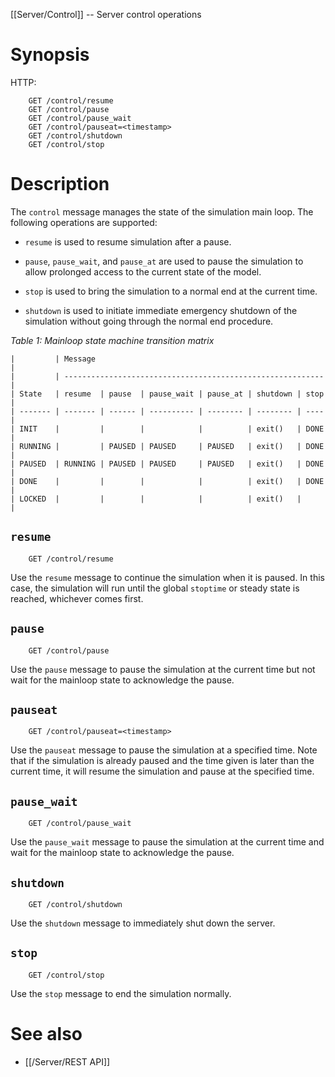 [[Server/Control]] -- Server control operations

# Synopsis
HTTP:
~~~
    GET /control/resume
    GET /control/pause
    GET /control/pause_wait
    GET /control/pauseat=<timestamp>
    GET /control/shutdown
    GET /control/stop
~~~

# Description

The `control` message manages the state of the simulation main loop. The following operations are supported:

* `resume` is used to resume simulation after a pause.

* `pause`, `pause_wait`, and `pause_at` are used to pause the simulation to allow prolonged access to the current state of the model.

* `stop` is used to bring the simulation to a normal end at the current time.

* `shutdown` is used to initiate immediate emergency shutdown of the simulation without going through the normal end procedure.

*Table 1: Mainloop state machine transition matrix*
~~~
|         | Message                                                    |
|         | ---------------------------------------------------------- |
| State   | resume  | pause  | pause_wait | pause_at | shutdown | stop |
| ------- | ------- | ------ | ---------- | -------- | -------- | ---- |
| INIT    |         |        |            |          | exit()   | DONE |
| RUNNING |         | PAUSED | PAUSED     | PAUSED   | exit()   | DONE |
| PAUSED  | RUNNING | PAUSED | PAUSED     | PAUSED   | exit()   | DONE |
| DONE    |         |        |            |          | exit()   | DONE |
| LOCKED  |         |        |            |          | exit()   |      |
~~~

## `resume`
~~~
    GET /control/resume
~~~

Use the `resume` message to continue the simulation when it is paused. In this case, the simulation will run until the global `stoptime` or steady state is reached, whichever comes first.

## `pause`
~~~
    GET /control/pause
~~~

Use the `pause` message to pause the simulation at the current time but not wait for the mainloop state to acknowledge the pause.

## `pauseat`
~~~
    GET /control/pauseat=<timestamp>
~~~

Use the `pauseat` message to pause the simulation at a specified time. Note that if the simulation is already paused and the time given is later than the current time, it will resume the simulation and pause at the specified time.

## `pause_wait`
~~~
    GET /control/pause_wait
~~~

Use the `pause_wait` message to pause the simulation at the current time and wait for the mainloop state to acknowledge the pause.

## `shutdown`
~~~
    GET /control/shutdown
~~~

Use the `shutdown` message to immediately shut down the server.

## `stop`
~~~
    GET /control/stop
~~~

Use the `stop` message to end the simulation normally.

# See also

* [[/Server/REST API]]

